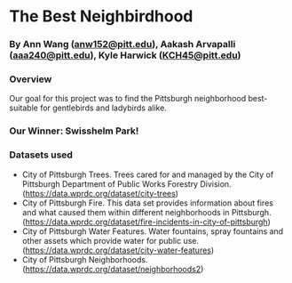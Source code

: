 # The Best Neighbirdhood
### By Ann Wang (anw152@pitt.edu), Aakash Arvapalli (aaa240@pitt.edu), Kyle Harwick (KCH45@pitt.edu)
### Overview 
Our goal for this project was to find the Pittsburgh neighborhood best-suitable for gentlebirds and ladybirds alike. 
### Our Winner: Swisshelm Park!
### Datasets used
- City of Pittsburgh Trees. Trees cared for and managed by the City of Pittsburgh Department of Public Works Forestry Division. (https://data.wprdc.org/dataset/city-trees)
- City of Pittsburgh Fire. This data set provides information about fires and what caused them within different neighborhoods in Pittsburgh. (https://data.wprdc.org/dataset/fire-incidents-in-city-of-pittsburgh)
- City of Pittsburgh Water Features. Water fountains, spray fountains and other assets which provide water for public use. (https://data.wprdc.org/dataset/city-water-features)
- City of Pittsburgh Neighborhoods. (https://data.wprdc.org/dataset/neighborhoods2)
